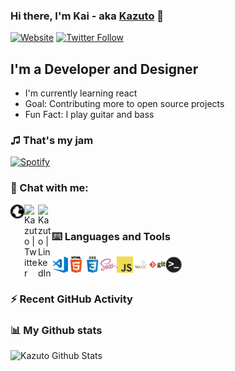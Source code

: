 ### Hi there, I'm Kai - aka [Kazuto][website] 👋

[![Website](https://img.shields.io/website?label=kazuto.de&style=for-the-badge&url=https%3A%2F%2Fkazuto.de)](https://kazuto.de)
[![Twitter Follow](https://img.shields.io/twitter/follow/dev_kazuto?color=1DA1F2&logo=twitter&style=for-the-badge)](https://twitter.com/intent/follow?original_referer=https%3A%2F%2Fgithub.com%2FKazuto&screen_name=dev_kazuto)

## I'm a Developer and Designer
- I'm currently learning react
- Goal: Contributing more to open source projects
- Fun Fact: I play guitar and bass 

### ♫ That's my jam
[![Spotify](https://novatorem.kazuto.vercel.app//api/spotify)](https://open.spotify.com/user/kazutode) 

### 💬 Chat with me:
[<img align="left" alt="kazuto.de" width="22px" src="https://raw.githubusercontent.com/iconic/open-iconic/master/svg/globe.svg" />][website]
[<img align="left" alt="Kazuto | Twitter" width="22px" src="https://cdn.jsdelivr.net/npm/simple-icons@v3/icons/twitter.svg" />][twitter]
[<img align="left" alt="Kazuto | LinkedIn" width="22px" src="https://cdn.jsdelivr.net/npm/simple-icons@v3/icons/linkedin.svg" />][linkedin]

<br>

### ⌨️ Languages and Tools
<img align="left" alt="Visual Studio Code" width="26px" src="https://raw.githubusercontent.com/github/explore/80688e429a7d4ef2fca1e82350fe8e3517d3494d/topics/visual-studio-code/visual-studio-code.png" />
<img align="left" alt="HTML5" width="26px" src="https://raw.githubusercontent.com/github/explore/80688e429a7d4ef2fca1e82350fe8e3517d3494d/topics/html/html.png" />
<img align="left" alt="CSS3" width="26px" src="https://raw.githubusercontent.com/github/explore/80688e429a7d4ef2fca1e82350fe8e3517d3494d/topics/css/css.png" />
<img align="left" alt="SASS" width="26px" src="https://raw.githubusercontent.com/github/explore/80688e429a7d4ef2fca1e82350fe8e3517d3494d/topics/sass/sass.png" />
<img align="left" alt="JavaScript" width="26px" src="https://raw.githubusercontent.com/github/explore/80688e429a7d4ef2fca1e82350fe8e3517d3494d/topics/javascript/javascript.png" />
<img align="left" alt="MySQL" width="26px" src="https://raw.githubusercontent.com/github/explore/80688e429a7d4ef2fca1e82350fe8e3517d3494d/topics/mysql/mysql.png" />
<img align="left" alt="Git" width="26px" src="https://raw.githubusercontent.com/github/explore/80688e429a7d4ef2fca1e82350fe8e3517d3494d/topics/git/git.png" />
<img align="left" alt="Terminal" width="26px" src="https://raw.githubusercontent.com/github/explore/80688e429a7d4ef2fca1e82350fe8e3517d3494d/topics/terminal/terminal.png" />

<br />
<br />

### ⚡️ Recent GitHub Activity
<!--START_SECTION:activity-->
<!--END_SECTION:activity-->

### 📊 My Github stats
![Kazuto Github Stats](https://github-readme-stats.kazuto.vercel.app/api?username=Kazuto&show_icons=true&hide_border=true&theme=kazuto&bg_color=DEG,142534,0d1822&hide_title=true)


[website]: https://kazuto.de
[twitter]: https://twitter.com/dev_kazuto
[linkedin]: https://linkedin.com/in/kai-hillemacher